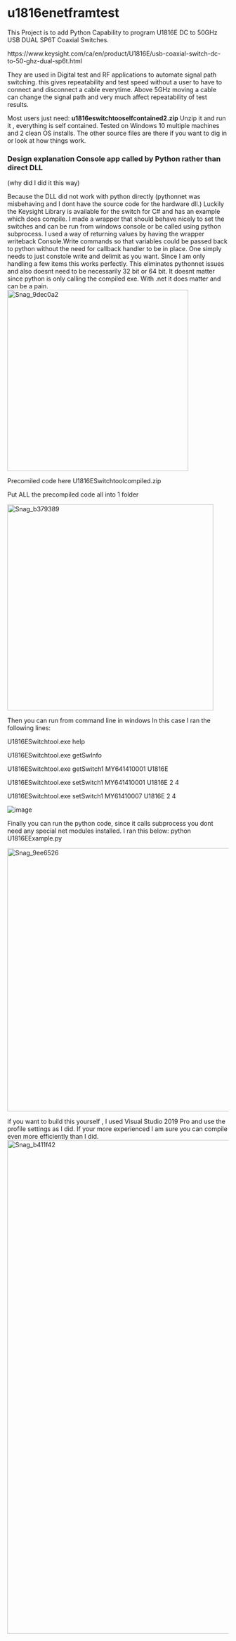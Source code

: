 # u1816enetframtest
This Project is to add Python Capability to program U1816E DC to 50GHz  USB DUAL SP6T Coaxial Switches.
<p>https://www.keysight.com/ca/en/product/U1816E/usb-coaxial-switch-dc-to-50-ghz-dual-sp6t.html</p>
They are used in Digital test and RF applications to automate signal path switching. this gives repeatability and test speed without a user to have to connect and disconnect a cable everytime. Above 5GHz moving a cable can change the signal path and very much affect repeatability of test results.  

Most users just need: <b>u1816eswitchtooselfcontained2.zip</b> Unzip it and run it , everything is self contained. Tested on Windows 10 multiple machines and 2 clean OS installs. The other source files are there if you want to dig in or look at how things work. 


<H3>Design explanation Console app called by Python rather than direct DLL</H3>  (why did I did it this way)<p>
Because the DLL did not work with python directly (pythonnet was misbehaving and I dont have the source code for the hardware dll.) Luckily the Keysight Library is available for the switch for C# and has an example which does compile. I made a wrapper that should behave nicely to set the switches and can be run from windows console or be called using python subprocess. I used a way of returning values by having the wrapper writeback Console.Write commands so that variables could be passed back to python without the need for callback handler to be in place. One simply needs to  just constole write and delimit as you want. Since I am only handling a few items this works perfectly. This eliminates pythonnet issues and also doesnt need to be necessarily 32 bit or 64 bit. It doesnt matter since python is only calling the compiled exe. With .net it does matter and can be a pain.  


<img width="412" alt="Snag_9dec0a2" src="https://user-images.githubusercontent.com/11721205/193296996-69ca90fc-b89d-451d-9bc0-529151dc32f3.png">


Precomiled code here
U1816ESwitchtoolcompiled.zip

Put ALL the precompiled code all into 1 folder

<img width="469" alt="Snag_b379389" src="https://user-images.githubusercontent.com/11721205/193356417-722c3e2e-fc85-4cd7-b0aa-22a69e09556f.png">



Then you can run from command line in windows
In this case I ran the following lines:

U1816ESwitchtool.exe help

U1816ESwitchtool.exe getSwInfo

U1816ESwitchtool.exe getSwitch1 MY641410001 U1816E

U1816ESwitchtool.exe setSwitch1 MY641410001 U1816E 2 4

U1816ESwitchtool.exe setSwitch1 MY61410007 U1816E 2 4

![image](https://user-images.githubusercontent.com/11721205/193299974-1fca85c8-8023-4fbb-bb0b-a76bd22836da.png)


Finally you can run the python code, since it calls subprocess you dont need any special net modules installed. 
I ran this below:
python U1816EExample.py

<img width="599" alt="Snag_9ee6526" src="https://user-images.githubusercontent.com/11721205/193300480-8a9b46f2-90c8-467c-8665-6408baa58a31.png">


if you want to build this yourself , I used Visual Studio 2019 Pro
and use the profile settings as I did. If your more experienced I am sure you can compile even more efficiently than I did.
<img width="1123" alt="Snag_b411f42" src="https://user-images.githubusercontent.com/11721205/193357685-636c7cdd-0049-4544-94c9-9cb51800be15.png">

